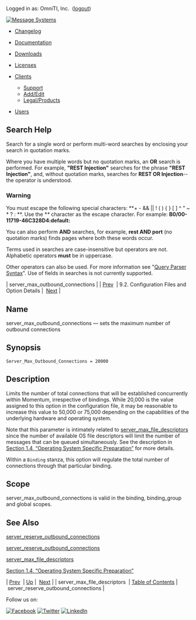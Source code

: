 Logged in as: OmniTI, Inc.  ([logout](https://support.messagesystems.com/logout.php))

[![Message Systems](https://support.messagesystems.com/images/ms-white205.png)](https://support.messagesystems.com/start.php) 

*   [Changelog](https://support.messagesystems.com/start.php?show=changelog)
*   [Documentation](https://support.messagesystems.com/docs/)
*   [Downloads](https://support.messagesystems.com/start.php)

*   [Licenses](https://support.messagesystems.com/license_summary.php)
*   <a href="">Clients</a>
    *   [Support](https://support.messagesystems.com/cs.php)
    *   [Add/Edit](https://support.messagesystems.com/edit_client.php)
    *   [Legal/Products](https://support.messagesystems.com/edit_products.php)
*   [Users](https://support.messagesystems.com/edit_customer.php)

## Search Help

Search for a single word or perform multi-word searches by enclosing your search in quotation marks.

Where you have multiple words but no quotation marks, an **OR** search is performed. For example, **"REST Injection"** searches for the phrase **"REST Injection"**, and, without quotation marks, searches for **REST OR Injection**--the operator is understood.

### Warning

You must escape the following special characters: **+ - && || ! ( ) { } [ ] ^ " ~ * ? : \**. Use the **\** character as the escape character. For example: **B0/00-11719-46C328D4\:default\:**

You can also perform **AND** searches, for example, **rest AND port** (no quotation marks) finds pages where both these words occur.

Terms used in searches are case-insensitive but operators are not. Alphabetic operators **must** be in uppercase.

Other operators can also be used. For more information see "[Query Parser Syntax](https://lucene.apache.org/core/old_versioned_docs/versions/3_0_0/queryparsersyntax.html)". Use of fields in searches is not currently supported.

| server_max_outbound_connections |
| [Prev](conf.ref.server_max_file_descriptors.php)  | 9.2. Configuration Files and Option Details |  [Next](conf.ref.server_reserve_outbound_connections.php) |

<a name="conf.ref.server_max_outbound_connections"></a>
## Name

server_max_outbound_connections — sets the maximum number of outbound connections

## Synopsis

`Server_Max_Outbound_Connections = 20000`

<a name="idp6614912"></a>
## Description

Limits the number of total connections that will be established concurrently within Momentum, irrespective of bindings. While 20,000 is the value assigned to this option in the configuration file, it may be reasonable to increase this value to 50,000 or 75,000 depending on the capabilities of the underlying hardware and operating system.

Note that this parameter is intimately related to [server_max_file_descriptors](conf.ref.server_max_file_descriptors.php "server_max_file_descriptors") since the number of available OS file descriptors will limit the number of messages that can be queued simultaneously. See the description in [Section 1.4, “Operating System Specific Preparation”](install.os-specific.php "1.4. Operating System Specific Preparation") for more details.

Within a `Binding` stanza, this option will regulate the total number of connections through that particular binding.

<a name="idp6619600"></a>
## Scope

server_max_outbound_connections is valid in the binding, binding_group and global scopes.

<a name="idp6621296"></a>
## See Also

[server_reserve_outbound_connections](conf.ref.server_reserve_outbound_connections.php "server_reserve_outbound_connections")

[server_reserve_outbound_connections](conf.ref.server_reserve_outbound_connections.php "server_reserve_outbound_connections")

[server_max_file_descriptors](conf.ref.server_max_file_descriptors.php "server_max_file_descriptors")

[Section 1.4, “Operating System Specific Preparation”](install.os-specific.php "1.4. Operating System Specific Preparation")

| [Prev](conf.ref.server_max_file_descriptors.php)  | [Up](conf.ref.files.php) |  [Next](conf.ref.server_reserve_outbound_connections.php) |
| server_max_file_descriptors  | [Table of Contents](index.php) |  server_reserve_outbound_connections |

Follow us on:

[![Facebook](https://support.messagesystems.com/images/icon-facebook.png)](http://www.facebook.com/messagesystems) [![Twitter](https://support.messagesystems.com/images/icon-twitter.png)](http://twitter.com/#!/MessageSystems) [![LinkedIn](https://support.messagesystems.com/images/icon-linkedin.png)](http://www.linkedin.com/company/message-systems)